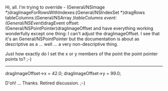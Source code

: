 Hi, all. I'm trying to override     - (General/NSImage *)dragImageForRowsWithIndexes:(General/NSIndexSet *)dragRows tableColumns:(General/NSArray *)tableColumns event:(General/NSEvent*)dragEvent offset:(General/NSPointPointer)dragImageOffset and have everything working wonderfully except one thing: I can't adjust the dragImageOffset. I see that it's an General/NSPointPointer but the documentation is about as descriptive as a ... well ... a very non-descriptive thing.

Just how exactly do I set the x or y members of the point the point pointer points to? ;-)

----
    
dragImageOffset->x = 42.0;
dragImageOffset->y = 99.0;


D'oh! ... Thanks. Retired discussion. ;-)